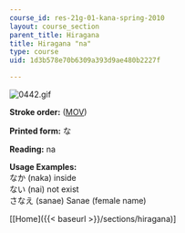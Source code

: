 ```yaml
---
course_id: res-21g-01-kana-spring-2010
layout: course_section
parent_title: Hiragana
title: Hiragana "na"
type: course
uid: 1d3b578e70b6309a393d9ae480b2227f

---
```


![0442.gif](/coursemedia/res-21g-01-kana-spring-2010/2a3169b76b3661c4435cfb7b508d4c4e_0442.gif)

**Stroke order:** ([MOV](http://www.archive.org/download/MITRES21F.01S10_HIRAGANA_CHARACTERS/0442.mov))

**Printed form:** な

**Reading:** na

**Usage Examples:**  
なか (naka) inside  
ない (nai) not exist  
さなえ (sanae) Sanae (female name)

  
\[[Home]({{< baseurl >}}/sections/hiragana)\]